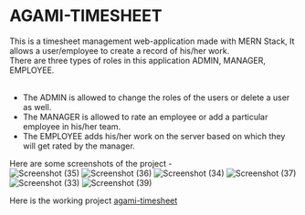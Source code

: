 # AGAMI-TIMESHEET
This is a timesheet management web-application made with MERN Stack, It allows a user/employee to create a record of his/her work.<br/>
There are three types of roles in this application ADMIN, MANAGER, EMPLOYEE.
<br/><br/>
* The ADMIN is allowed to change the roles of the users or delete a user as well.
* The MANAGER is allowed to rate an employee or add a particular employee in his/her team.
* The EMPLOYEE adds his/her work on the server based on which they will get rated by the manager.

Here are some screenshots of the project - <br/>
![Screenshot (35)](https://user-images.githubusercontent.com/71705875/210396807-8a5e38af-d05b-4322-8bae-8bb54be13722.png)
![Screenshot (36)](https://user-images.githubusercontent.com/71705875/210396839-fc2a446d-30a1-48c5-8b99-d461c6388329.png)
![Screenshot (34)](https://user-images.githubusercontent.com/71705875/210396775-dd221b1d-a49e-4e72-b78a-6143c73e9788.png)
![Screenshot (37)](https://user-images.githubusercontent.com/71705875/210396860-938b306e-d17f-4a16-ac9f-e46b35fc2ec7.png)
![Screenshot (33)](https://user-images.githubusercontent.com/71705875/210397029-5ca9bd32-5090-4843-b309-5501f45bf4c8.png)
![Screenshot (39)](https://user-images.githubusercontent.com/71705875/210397059-07fd915f-dfb6-4cd9-9440-c312b38aa271.png)

Here is the working project [agami-timesheet](https://agami.vercel.app/)
